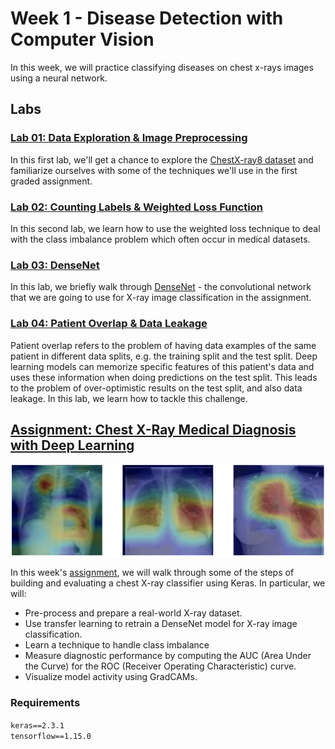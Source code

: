 # Week 1 - Disease Detection with Computer Vision
In this week, we will practice classifying diseases on chest x-rays images using a neural network.

## Labs
### [Lab 01: Data Exploration & Image Preprocessing](./labs/C1_W1_Lab_1_data_exploration_and_image_preprocessing.ipynb)
In this first lab, we'll get a chance to explore the [ChestX-ray8 dataset](https://arxiv.org/abs/1705.02315) and familiarize ourselves with some of the techniques we'll use in the first graded assignment.

### [Lab 02: Counting Labels & Weighted Loss Function](./labs/C1_W1_Lab_2_counting_labels_and_weighted_loss_function.ipynb)
In this second lab, we learn how to use the weighted loss technique to deal with the class imbalance problem which often occur in medical datasets. 

### [Lab 03: DenseNet](./labs/C1_W1_Lab_3_densenet.ipynb)
In this lab, we briefly walk through [DenseNet](https://arxiv.org/pdf/1608.06993.pdf) - the convolutional network that we are going to use for X-ray image classification in the assignment.

### [Lab 04: Patient Overlap & Data Leakage](./labs/C1_W1_Lab_4_patient_overlap_and_data_leakage.ipynb)
Patient overlap refers to the problem of having data examples of the same patient in different data splits, e.g. the training split and the test split. Deep learning models can memorize specific features of this patient's data and uses these information when doing predictions on the test split. This leads to the problem of over-optimistic results on the test split, and also data leakage. In this lab, we learn how to tackle this challenge.

## [Assignment: Chest X-Ray Medical Diagnosis with Deep Learning](./assignment)
![](./images/xray-header-image.png)

In this week's [assignment](./assignment/C1_W1_Assignment.ipynb), we will walk through some of the steps of building and evaluating a chest X-ray classifier using Keras. In particular, we will:
- Pre-process and prepare a real-world X-ray dataset.
- Use transfer learning to retrain a DenseNet model for X-ray image classification.
- Learn a technique to handle class imbalance
- Measure diagnostic performance by computing the AUC (Area Under the Curve) for the ROC (Receiver Operating Characteristic) curve.
- Visualize model activity using GradCAMs.
### Requirements
`keras==2.3.1`  
`tensorflow==1.15.0`